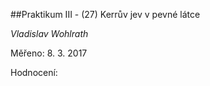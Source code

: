 ##Praktikum III - (27) Kerrův jev v pevné látce

*Vladislav Wohlrath*

Měřeno: 8. 3. 2017

Hodnocení: 
